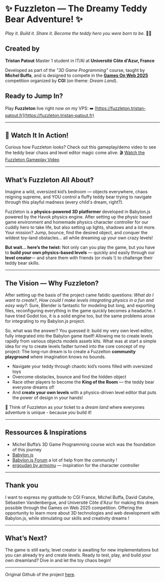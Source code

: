 # ✨ Fuzzleton — The Dreamy Teddy Bear Adventure! ✨


*Play it. Build it. Share it. Become the teddy hero you were born to be.* 🧸🔥

## Created by

**Tristan Patout**
Master 1 student in IT/AI at **Université Côte d'Azur, France**

Developed as part of the *"3D Game Programming"* course, taught by **Michel Buffa**, and is designed to compete in the [**Games On Web 2025**](https://www.cgi.com/france/fr-fr/event/games-on-web-2025)
competition organized by **CGI** (on theme: *Dream Land*).

## Ready to Jump In?

Play **Fuzzleton** live right now on my VPS:
➡️ [https://fuzzleton.tristan-patout.fr](https://fuzzleton.tristan-patout.fr)

---

## 💫 Watch It In Action!

Curious how Fuzzleton looks? Check out this gameplay/demo video to see the teddy bear chaos and level editor magic come alive:
🎬 [Watch the Fuzzleton Gameplay Video](https://youtube)

---

## What’s Fuzzleton All About?

Imagine a wild, oversized kid’s bedroom — objects everywhere, chaos reigning supreme, and YOU control a fluffy teddy bear trying to navigate through this playful madness (every child's dream, right?).

Fuzzleton is a **physics-powered 3D platformer** developed in Babylon.js powered by the Havok physics engine. After setting up the physic based game environment and homemade physics character controller for our cuddly hero to take life, but also setting up lights, shadows and a lot more. Your mission? Jump, bounce, find the desired object, and conquer the wildest toy-land obstacles... all while dreaming up your own crazy levels!

**But wait... here’s the twist:**
Not only can you play the game, but you have to **build your own physics-based levels** — quickly and easily through our **level creator**— and share them with friends (or rivals !) to challenge their teddy bear skills.

---

## The Vision — Why Fuzzleton?
After setting up the basis of the project came fatidic questions: *What do I want to create?*, *How could I make levels integrating physics in a fun and easy way?*: Sure, Blender is fantastic for modeling but long, and exporting files, reconfiguring everything in the game quickly becomes a headache. I have tried Godot too, it is a solid engine too, but the same problems arose for integrating to my Babylon.js project.

So, what was the answer? You guessed it: build my very own level editor, fully integrated into the Babylon game itself! Allowing me to create levels rapidly from various objects models assets kits.
What was at start a simple idea for my to create levels fadter turned into the core concept of my project: The long-run dream is to create a Fuzzelton **community playground** where imagination knows no bounds.
* Navigate your teddy through chaotic kid’s rooms filled with oversized toys
* Overcome obstacles, bounce and find the hidden object
* Race other players to become the **King of the Room** — the teddy bear everyone dreams of!
* And **create your own levels** with a physics-driven level editor that puts the power of design in your hands!

🎫 Think of Fuzzleton as your ticket to a *dream land* where everyones adventure is unique - because *you* build it!

---

## Ressources & Inspirations

* Michel Buffa’s 3D Game Programming course wich was the foundation of this journey
* [Babylon.js](https://doc.babylonjs.com/) 
* [Babylon.js Forum](https://forum.babylonjs.com/) a lot of help from the community ! 
* [ergoudan by armomu](https://github.com/armomu/ergoudan) — inspiration for the character controller

---

## Thank you
I want to express my gratitude to CGI France, Michel Buffa, David Catuhe, Sébastien Vandenbergue, and Université Côte d'Azur for making this dream possible through the Games on Web 2025 competition. Offering the opportunity to learn more about 3D technologies and web development with Babylon.js, while stimulating our skills and creativity dreams ! 

---

## What’s Next?

The game is still early, level creator is awaiting for new implementations but you can already try and create levels. Ready to test, play, and build your own dreamland? Dive in and let the toy chaos begin!

---

Original Github of the project [here](https://github.com/3ST1/fuzzleton).
